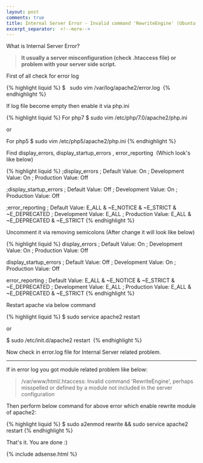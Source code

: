 ```yaml
---
layout: post
comments: true
title: Internal Server Error - Invalid command 'RewriteEngine' (Ubuntu Apache/PHP)
excerpt_separator:  <!--more-->
---
```


What is Internal Server Error?

>  <b> It usually a server misconfiguration (check .htaccess file) or problem with your server side script. </b>

First of all check for error log

{% highlight liquid %}
$   sudo vim /var/log/apache2/error.log 
{% endhighlight %}

If log file become empty then enable it via php.ini  

{% highlight liquid %}
For php7
$ sudo vim /etc/php/7.0/apache2/php.ini 

or

For php5
$ sudo vim /etc/php5/apache2/php.ini 
{% endhighlight %}

Find display_errors, display_startup_errors , error_reporting  (Which look's like below) 

{% highlight liquid %}
;display_errors
;   Default Value: On
;   Development Value: On
;   Production Value: Off

;display_startup_errors
;   Default Value: Off
;   Development Value: On
;   Production Value: Off

;error_reporting
;   Default Value: E_ALL & ~E_NOTICE & ~E_STRICT & ~E_DEPRECATED
;   Development Value: E_ALL
;   Production Value: E_ALL & ~E_DEPRECATED & ~E_STRICT
{% endhighlight %}

Uncomment it via removing semicolons (After change it will look like below)

{% highlight liquid %}
display_errors
;   Default Value: On
;   Development Value: On
;   Production Value: Off

display_startup_errors
;   Default Value: Off
;   Development Value: On
;   Production Value: Off

error_reporting
;   Default Value: E_ALL & ~E_NOTICE & ~E_STRICT & ~E_DEPRECATED
;   Development Value: E_ALL
;   Production Value: E_ALL & ~E_DEPRECATED & ~E_STRICT
{% endhighlight %}

Restart apache via below command 

{% highlight liquid %}
$ sudo service apache2 restart 

or

$ sudo /etc/init.d/apache2 restart 
{% endhighlight %}

Now check in error.log file for Internal Server related problem.

---

If in error log you got module related problem like below: 

 > /var/www/html/.htaccess: Invalid command 'RewriteEngine', perhaps misspelled or defined by a module not included in the server configuration  

Then perform below command for above error which enable rewrite module of apache2:

{% highlight liquid %}
$ sudo a2enmod rewrite && sudo service apache2 restart
{% endhighlight %}

That's it. You are done :)

{% include adsense.html %}